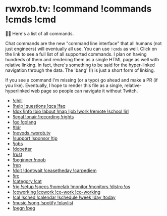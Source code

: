 # rwxrob.tv: !command !commands !cmds !cmd

🤔💭 Here's a list of all commands.

Chat commands are the new "command line interface" that all humans (not just engineers) will eventually all use. You can use `!cmds` as well. Click on the link to see a full list of all supported commands. I plan on having hundreds of them and rendering them as a single HTML page as well with relative linking. In fact, there's something to be said for the hyper-linked navigation through the data. The 'bang' (!) is just a short form of linking.

If you see a command I'm missing (or a typo) go ahead and make a PR (if you like). Eventually, I hope to render this file as a single, relative-hyperlinked web page so people can navigate it without Twitch.

* [!chill](../1985)
* [!help !questions !qca !faq](../1951)
* [!dox !info !bio !about !map !job !work !remote !school !irl](../1961)
* [!legal !onair !recording !rights](../1940)
* [!go !golang](../1936)
* [!tldr](../1920)
* [!novods rwxrob.tv](../1914)
* [!support !sponsor !tip](../1942)
* [!jobs](../1943)
* [!dobetter](../1944)
* [!rust](../1945)
* [!beginner !noob](../1946)
* [!rep](../1949)
* [!doit !dontwait !ceasetheday !carpediem](../1952)
* [!irc](../1953)
* [!category !cat](../1954)
* [!rig !setup !specs !homelab !monitor !monitors !distro !os](../976)
* [!coworking !cowork !co-work !co-working](../1958)
* [!cal !sched !calendar !schedule !week !day !today](../1959)
* [!music !song !spotify !playlist](../1960)
* [!pegn !peg](../1987)
